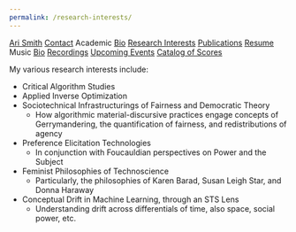 ```yaml
---
permalink: /research-interests/
---
```

<div class="sidenav">
  <a href="../">Ari Smith</a>
  <a href="../contact">Contact</a>
  <atitle>Academic</atitle>
  <a href="../academic-bio"><asub>Bio</asub></a>
  <a href="../research-interests"><asub>Research Interests</asub></a>
  <a href="../publications"><asub>Publications</asub></a>
  <a href="../Ari Smith Resume as of 2022-02-11.pdf" download><asub>Resume</asub></a>
  <atitle>Music</atitle>
  <a href="../music-bio"><asub>Bio</asub></a>
  <a href="../recordings"><asub>Recordings</asub></a>
  <a href="../upcoming"><asub>Upcoming Events</asub></a>
  <a href="../catalog-of-works"><asub>Catalog of Scores</asub></a>
</div>

My various research interests include:

- Critical Algorithm Studies
- Applied Inverse Optimization
- Sociotechnical Infrastructurings of Fairness and Democratic Theory
  - How algorithmic material-discursive practices engage concepts of Gerrymandering, the quantification of fairness, and redistributions of agency
- Preference Elicitation Technologies
  - In conjunction with Foucauldian perspectives on Power and the Subject
- Feminist Philosophies of Technoscience
  - Particularly, the philosophies of Karen Barad, Susan Leigh Star, and Donna Haraway
- Conceptual Drift in Machine Learning, through an STS Lens
  - Understanding drift across differentials of time, also space, social power, etc.
